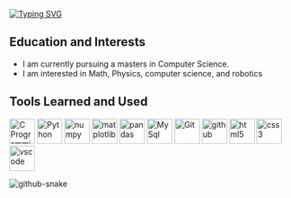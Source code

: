 <a href="https://git.io/typing-svg"><img src="https://readme-typing-svg.herokuapp.com?font=Orbitron&weight=600&size=30&duration=6000&pause=1000&color=2CF767&width=435&lines=%3E+Welcome+to+my+page!;%3E+A+storage+for+monstros...;%3E+I+mean+respectable+code;%3E+Just+a+small+disclaimer...;%3E+If+you+use+my+code;%3E+don't+blame+me+if+your;%3E+system+decides+to;%3E+Unalive+itself...;%3E+...;%3E+Why+are+you+still+here%3F;%3E+Nothing+better+to+do%3F;%3E+Oh+well+suit+yourself" alt="Typing SVG" /></a>

<h2>
  Education and Interests
</h2>
  <ul>
    <li>I am currently pursuing a masters in Computer Science. </li>
    <li>I am interested in Math, Physics, computer science, and robotics</li>
  </ul>

<h2>
   Tools Learned and Used
</h2>
<p align="left">
  <img src="https://cdn.jsdelivr.net/gh/devicons/devicon@latest/icons/c/c-original.svg" alt="C Programming Language" width="45" height="45"/>
  <img src="https://cdn.jsdelivr.net/gh/devicons/devicon@latest/icons/python/python-original-wordmark.svg" alt="Python" width="45" height="45"/>
  <img src="https://cdn.jsdelivr.net/gh/devicons/devicon@latest/icons/numpy/numpy-original.svg" alt="numpy" width="45" height="45"/>
  <img src="https://cdn.jsdelivr.net/gh/devicons/devicon@latest/icons/matplotlib/matplotlib-original.svg" alt="matplotlib" width="45" height="45"/>
  <img src="https://cdn.jsdelivr.net/gh/devicons/devicon@latest/icons/pandas/pandas-original-wordmark.svg" alt="pandas" width="45" height="45"/>
  <img src="https://cdn.jsdelivr.net/gh/devicons/devicon@latest/icons/mysql/mysql-original-wordmark.svg" alt="MySql" width="45" height="45"/>
  <img src="https://cdn.jsdelivr.net/gh/devicons/devicon@latest/icons/git/git-original.svg" alt="Git" width="45" height="45"/>
  <img src="https://cdn.jsdelivr.net/gh/devicons/devicon@latest/icons/github/github-original.svg" alt="github" width="45" height="45"/>
  <img src="https://cdn.jsdelivr.net/gh/devicons/devicon@latest/icons/html5/html5-original.svg" alt="html5" width="45" height="45"/>
  <img src="https://cdn.jsdelivr.net/gh/devicons/devicon@latest/icons/css3/css3-original.svg" alt="css3" width="45" height="45"/>
  <img src="https://cdn.jsdelivr.net/gh/devicons/devicon@latest/icons/vscode/vscode-original.svg" alt="vscode" width="45" height="45"/>        
</p>

<picture>
  <source media="(prefers-color-scheme: dark)" srcset="github-snake-dark.svg" />
  <source media="(prefers-color-scheme: light)" srcset="github-snake.svg" />
  <img alt="github-snake" src="github-snake.svg" />
</picture>


